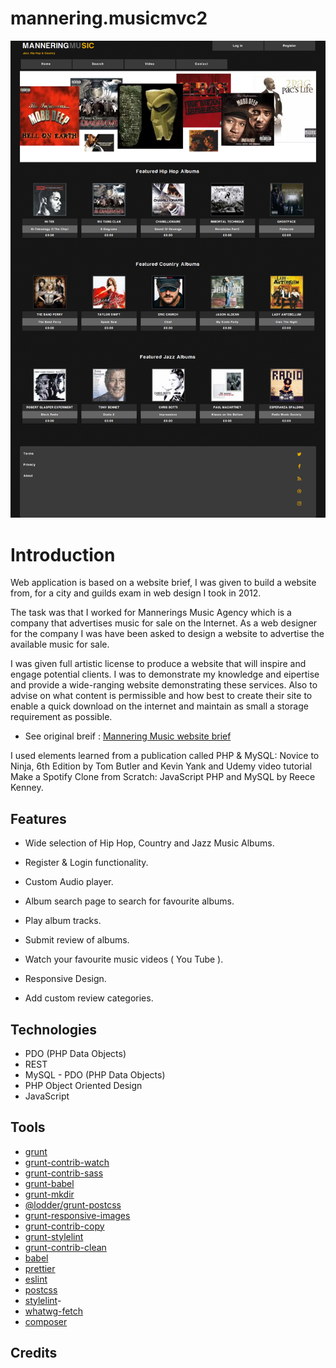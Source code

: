 # mannering.musicmvc2

![mannering](/mannering-raythompsonwebdev-co-uk.png)

# Introduction

Web application is based on a website brief, I was given to build a website from, for a city and guilds exam in web design I took in 2012.

The task was that I worked for Mannerings Music Agency which is a company that advertises music for sale on the lnternet. As a web designer for the company I was have been asked to design a website to advertise the available music for sale.

I was given full artistic license to produce a website that will inspire and engage potential clients. I was to demonstrate my knowledge and eipertise and provide a wide-ranging website demonstrating these services. Also to advise on what content is permissible and how best to create their site to enable a quick download on the internet and maintain as small a storage requirement as possible.

- See original breif : [Mannering Music website brief](https://drive.google.com/open?id=14Z8BsNeYcWYpNKrLcfuaaSGXHunisyA3)

I used elements learned from a publication called PHP & MySQL: Novice to Ninja, 6th Edition by Tom Butler and Kevin Yank and Udemy video tutorial Make a Spotify Clone from Scratch: JavaScript PHP and MySQL by Reece Kenney.

## Features

- Wide selection of Hip Hop, Country and Jazz Music Albums.

- Register & Login functionality.

- Custom Audio player.

- Album search page to search for favourite albums.

- Play album tracks.

- Submit review of albums.

- Watch your favourite music videos ( You Tube ).

- Responsive Design.

- Add custom review categories.

## Technologies

- PDO (PHP Data Objects)
- REST
- MySQL - PDO (PHP Data Objects)
- PHP Object Oriented Design
- JavaScript

## Tools

- [grunt](https://gruntjs.com/)
- [grunt-contrib-watch](https://github.com/gruntjs/grunt-contrib-watch)
- [grunt-contrib-sass](https://github.com/gruntjs/grunt-contrib-sass)
- [grunt-babel](https://www.npmjs.com/package/grunt-babel)
- [grunt-mkdir](https://www.npmjs.com/package/grunt-mkdir)
- [@lodder/grunt-postcss](https://www.npmjs.com/package/@lodder/grunt-postcss)
- [grunt-responsive-images](https://www.npmjs.com/package/grunt-responsive-images)
- [grunt-contrib-copy ](https://www.npmjs.com/package/grunt-contrib-copy)
- [grunt-stylelint](https://www.npmjs.com/package/grunt-stylelint)
- [grunt-contrib-clean](https://www.npmjs.com/package/grunt-contrib-clean)
- [babel](https://babeljs.io/)
- [prettier](https://prettier.io/)
- [eslint](https://eslint.org/)
- [postcss](https://postcss.org/)
- [stylelint](https://stylelint.io/)-
- [whatwg-fetch](https://www.npmjs.com/package/whatwg-fetch)
- [composer](https://getcomposer.org/)

## Credits
